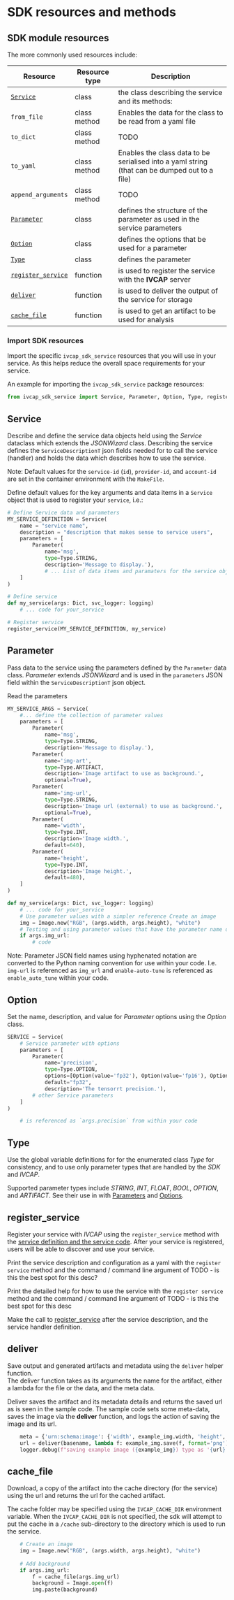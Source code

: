 # SDK resources and methods

## SDK module resources

The more commonly used resources include:

| Resource | Resource type | Description |
| --- | --- | --- |
| [`Service`](#service) | class | the class describing the service and its methods: |
|   `from_file` | class method | Enables the data for the class to be read from a yaml file |
|   `to_dict` | class method | TODO |
|   `to_yaml` | class method | Enables the class data to be serialised into a yaml string (that can be dumped out to a file) |
|   `append_arguments` | class method | TODO |
| [`Parameter`](#parameter) | class | defines the structure of the parameter as used in the service parameters |
| [`Option`](#option) | class | defines the options that be used for a parameter |
| [`Type`](#type) | class | defines the parameter | 
| [`register_service`](#register_service) | function | is used to register the service with the __IVCAP__ server |
| [`deliver`](#deliver) | function | is used to deliver the output of the service for storage |
| [`cache_file`](#cache_file) | function | is used to get an artifact to be used for analysis |

### Import SDK resources

Import the specific `ivcap_sdk_service` resources that you will use in your service.  As this helps reduce the overall space requirements for your service.

An example for importing the `ivcap_sdk_service` package resources:
``` python
from ivcap_sdk_service import Service, Parameter, Option, Type, register_service, deliver, cache_file
```
## Service

Describe and define the service data objects held using the _Service_ dataclass which extends the _JSONWizard_ class.  Describing the service defines the `ServiceDescriptionT` json fields needed for to call the service (handler) and holds the data which describes how to use the service.

Note: Default values for the `service-id` (`id`), `provider-id`, and `account-id` are set in the container environment with the `MakeFile`.

Define default values for the key arguments and data items in a `Service` object that is used to register your `service`, i.e.:

```python
# Define Service data and parameters
MY_SERVICE_DEFINITION = Service(
    name = "service name",
    description = "description that makes sense to service users",
    parameters = [
        Parameter(
            name='msg', 
            type=Type.STRING, 
            description='Message to display.'),
            # ... List of data items and paramaters for the service object
    ]
)

# Define service 
def my_service(args: Dict, svc_logger: logging)
    # ... code for your_service

# Register service
register_service(MY_SERVICE_DEFINITION, my_service)
```

## Parameter

Pass data to the service using the parameters defined by the `Parameter` data class.
_Parameter_ extends _JSONWizard_ and is used in the `parameters` JSON field within the `ServiceDescriptionT` json object.

Read the parameters 

```python
MY_SERVICE_ARGS = Service(
    #... define the collection of parameter values
    parameters = [
        Parameter(
            name='msg', 
            type=Type.STRING, 
            description='Message to display.'),
        Parameter(
            name='img-art', 
            type=Type.ARTIFACT, 
            description='Image artifact to use as background.',
            optional=True),
        Parameter(
            name='img-url', 
            type=Type.STRING, 
            description='Image url (external) to use as background.',
            optional=True),
        Parameter(
            name='width', 
            type=Type.INT, 
            description='Image width.',
            default=640),
        Parameter(
            name='height', 
            type=Type.INT, 
            description='Image height.',
            default=480),
    ]
)

def my_service(args: Dict, svc_logger: logging)
    # ... code for your_service
    # Use parameter values with a simpler reference Create an image
    img = Image.new("RGB", (args.width, args.height), "white")
    # Testing and using parameter values that have the parameter name de-hyphenated
    if args.img_url:
        # code
```

Note: Parameter JSON field names using hyphenated notation are converted to the Python naming convention for use within your code.
I.e. `img-url` is referenced as `img_url` and `enable-auto-tune` is referenced as `enable_auto_tune` within your code.

## Option

Set the name, description, and value for _Parameter_ options using the _Option_ class.

```python
SERVICE = Service(
    # Service parameter with options
    parameters = [
        Parameter(
            name='precision',
            type=Type.OPTION,
            options=[Option(value='fp32'), Option(value='fp16'), Option(value='int8')],
            default="fp32",
            description='The tensorrt precision.'),
        # other Service parameters
    ]
)

    # is referenced as `args.precision` from within your code

```

## Type

Use the global variable definitions for for the enumerated class _Type_ for consistency, and to use only parameter types that are handled by the _SDK_ and _IVCAP_.

Supported parameter types include _STRING_, _INT_, _FLOAT_, _BOOL_, _OPTION_, and _ARTIFACT_.
See their use in with [Parameters](#parameter) and [Options](#option).

## register_service

Register your service with _IVCAP_ using the `register_service` method with the [service definition and the service code](#service).  After your service is registered, users will be able to discover and use your service.

Print the service description and configuration as a yaml with the `register service` method and the command / command line argument of TODO - is this the best spot for this desc?

Print the detailed help for how to use the service with the `register service` method and the command / command line argument of TODO - is this the best spot for this desc

Make the call to [register_service](#service) after the service description, and the service handler definition.

## deliver

Save output and generated artifacts and metadata using the `deliver` helper function.  
The deliver function takes as its arguments the name for the artifact, either a lambda for the file or the data, and the meta data. 

Deliver saves the artifact and its metadata details and returns the saved url as is seen in the sample code.
The sample code sets some meta-data, saves the image via the __deliver__ function, and logs the action of saving the image and its url.

``` python
    meta = {'urn:schema:image': {'width', example_img.width, 'height', example_img.height}} # set/append meta-data
    url = deliver(basename, lambda f: example_img.save(f, format='png'), **meta) # lambda fn: example_img.save("img_name.png")) # fn, format='png'))
    logger.debug(f"saving example image ({example_img}) type as '{url}'") # log the image was saved

```

## cache_file

Download, a copy of the artifact into the cache directory (for the service) using the  url and returns the url for the cached artifact.

The cache folder may be specified using the `IVCAP_CACHE_DIR` environment variable.  When the `IVCAP_CACHE_DIR` is not specified, the sdk will attempt to put the cache in a `/cache` sub-directory to the directory which is used to run the service.

``` python
    # Create an image
    img = Image.new("RGB", (args.width, args.height), "white")
    
    # Add background
    if args.img_url:
        f = cache_file(args.img_url)
        background = Image.open(f)
        img.paste(background)

```

